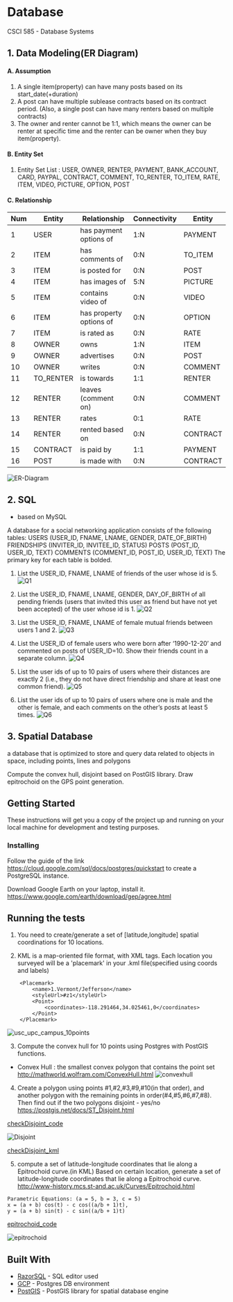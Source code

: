 # Database

CSCI 585 - Database Systems

## 1. Data Modeling(ER Diagram)

#### A. Assumption 
1. A single item(property) can have many posts based on its start_date(+duration)
2. A post can have multiple sublease contracts based on its contract period. (Also, a single post can have many renters based on multiple contracts)
3. The owner and renter cannot be 1:1, which means the owner can be renter at specific time and the renter can be owner when they buy item(property).

#### B. Entity Set
1. Entity Set List : USER, OWNER, RENTER, PAYMENT, BANK_ACCOUNT, CARD, PAYPAL, CONTRACT, COMMENT, TO_RENTER, TO_ITEM, RATE, ITEM, VIDEO, PICTURE, OPTION, POST

#### C. Relationship

Num | Entity | Relationship   | Connectivity | Entity
--- | ------ | ----------------- | ------------ | ------ 
1 | USER | has payment options of | 1:N | PAYMENT 
2 | ITEM | has comments of | 0:N | TO_ITEM
3 | ITEM | is posted for | 0:N | POST
4 | ITEM | has images of | 5:N | PICTURE
5 | ITEM | contains video of | 0:N | VIDEO
6 | ITEM | has property options of | 0:N | OPTION
7 | ITEM | is rated as | 0:N | RATE
8 | OWNER | owns | 1:N | ITEM
9 | OWNER | advertises | 0:N | POST
10 | OWNER | writes | 0:N | COMMENT
11 | TO_RENTER | is towards | 1:1 | RENTER
12 | RENTER | leaves (comment on) | 0:N | COMMENT
13 | RENTER | rates | 0:1 | RATE
14 | RENTER | rented based on | 0:N | CONTRACT
15 | CONTRACT | is paid by | 1:1 | PAYMENT
16 | POST | is made with | 0:N | CONTRACT

![ER-Diagram](https://github.com/chanship/Database/blob/master/data_modeling(ER_Diagram)/er-diagram-shome.png)

## 2. SQL
- based on MySQL

A database for a social networking application consists of the following tables:USERS (USER_ID, FNAME, LNAME, GENDER, DATE_OF_BIRTH)FRIENDSHIPS (INVITER_ID, INVITEE_ID, STATUS)POSTS (POST_ID, USER_ID, TEXT)COMMENTS (COMMENT_ID, POST_ID, USER_ID, TEXT)The primary key for each table is bolded.

1. List the USER_ID, FNAME, LNAME of friends of the user whose id is 5.
![Q1](https://github.com/chanship/Database/blob/master/SQL_dml/Q1_explain.png)

2. List the USER_ID, FNAME, LNAME, GENDER, DAY_OF_BIRTH of all pending friends (usersthat invited this user as friend but have not yet been accepted) of the user whose id is 1.
![Q2](https://github.com/chanship/Database/blob/master/SQL_dml/Q2_explain.png)

3. List the USER_ID, FNAME, LNAME of female mutual friends between users 1 and 2.
![Q3](https://github.com/chanship/Database/blob/master/SQL_dml/Q3_explain.png)

4. List the USER_ID of female users who were born after ‘1990-12-20’ and commented on posts ofUSER_ID=10. Show their friends count in a separate column.
![Q4](https://github.com/chanship/Database/blob/master/SQL_dml/Q4_explain.png)

5. List the user ids of up to 10 pairs of users where their distances are exactly 2 (i.e., they do not havedirect friendship and share at least one common friend).
![Q5](https://github.com/chanship/Database/blob/master/SQL_dml/Q5_explain.png)

6. List the user ids of up to 10 pairs of users where one is male and the other is female, and eachcomments on the other’s posts at least 5 times.
![Q6](https://github.com/chanship/Database/blob/master/SQL_dml/Q6_explain.png)


## 3. Spatial Database

a database that is optimized to store and query data related to objects inspace, including points, lines and polygons

Compute the convex hull, disjoint based on PostGIS library.
Draw epitrochoid on the GPS point generation. 

## Getting Started

These instructions will get you a copy of the project up and running on your local machine for development and testing purposes. 

### Installing

Follow the guide of the link https://cloud.google.com/sql/docs/postgres/quickstart
to create a PostgreSQL instance. 

Download Google Earth on your laptop, install it.
https://www.google.com/earth/download/gep/agree.html

## Running the tests

1. You need to create/generate a set of [latitude,longitude] spatial coordinations for 10 locations.

2. KML is a map-oriented file format, with XML tags. Each location you surveyed will be a 'placemark' in your
.kml file(specified using coords and labels)

```
	<Placemark>
		<name>1.Vermont/Jefferson</name>
		<styleUrl>#z1</styleUrl>
		<Point>
			<coordinates>-118.291464,34.025461,0</coordinates>
		</Point>
	</Placemark>
```
![usc_upc_campus_10points](https://github.com/chanship/Database/blob/master/spatialDB/usc_upc_campus_10points.jpg)

3. Compute the convex hull for 10 points using Postgres with PostGIS functions.
* Convex Hull : the smallest convex polygon that contains the point set
http://mathworld.wolfram.com/ConvexHull.html
![convexhull](https://github.com/chanship/Database/blob/master/spatialDB/convexhull.jpg)


4. Create a polygon using points #1,#2,#3,#9,#10(in that order), and another polygon with  the 
remaining points in order(#4,#5,#6,#7,#8). 
Then find out if the two polygons disjoint - yes/no
https://postgis.net/docs/ST_Disjoint.html

[checkDisjoint_code](https://github.com/chanship/Database/blob/master/spatialDB/epitrochoid.java)

![Disjoint](https://github.com/chanship/Database/blob/master/spatialDB/disjoint.jpg)

[checkDisjoint_kml](https://github.com/chanship/Database/blob/master/spatialDB/usc_upc_convexhull_and_disjoint.kml)

5. compute a set of latitude-longitude coordinates that lie along a Epitrochoid curve.(in KML)
Based on certain location, generate a set of latitude-longitude coordinates that lie 
along a Epitrochoid curve.
http://www-history.mcs.st-and.ac.uk/Curves/Epitrochoid.html

```
Parametric Equations: (a = 5, b = 3, c = 5)
x = (a + b) cos(t) - c cos((a/b + 1)t),
y = (a + b) sin(t) - c sin((a/b + 1)t)
```
[epitrochoid_code](https://github.com/chanship/Database/blob/master/spatialDB/epitrochoid.java)

![epitrochoid](https://github.com/chanship/Database/blob/master/spatialDB/epitrochoid.jpg)

## Built With

* [RazorSQL](https://razorsql.com/) - SQL editor used
* [GCP](https://cloud.google.com/sql/docs/postgres/quickstart) - Postgres DB environment
* [PostGIS](https://postgis.net/) - PostGIS library for spatial database engine





